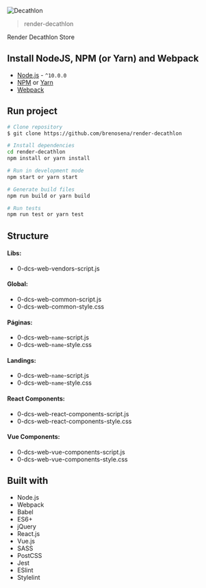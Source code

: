 <p>
  <img src="https://raw.githubusercontent.com/brenosena/render-decathlon/master/src/images/logo-decathlon-store.png" alt="Decathlon" title="Decathlon">
</p>

> render-decathlon

Render Decathlon Store

## Install NodeJS, NPM (or Yarn) and Webpack

- [Node.js](https://nodejs.org/) - `^10.0.0`
- [NPM](https://www.npmjs.com/) or [Yarn](https://yarnpkg.com/)
- [Webpack](https://webpack.js.org/)

## Run project

```sh
# Clone repository
$ git clone https://github.com/brenosena/render-decathlon

# Install dependencies
cd render-decathlon
npm install or yarn install

# Run in development mode
npm start or yarn start

# Generate build files
npm run build or yarn build

# Run tests
npm run test or yarn test
```

## Structure

#### Libs:

- 0-dcs-web-vendors-script.js

#### Global:

- 0-dcs-web-common-script.js
- 0-dcs-web-common-style.css

#### Páginas:

- 0-dcs-web-`name`-script.js
- 0-dcs-web-`name`-style.css

#### Landings:

- 0-dcs-web-`name`-script.js
- 0-dcs-web-`name`-style.css

#### React Components:

- 0-dcs-web-react-components-script.js
- 0-dcs-web-react-components-style.css

#### Vue Components:

- 0-dcs-web-vue-components-script.js
- 0-dcs-web-vue-components-style.css

## Built with

- Node.js
- Webpack
- Babel
- ES6+
- jQuery
- React.js
- Vue.js
- SASS
- PostCSS
- Jest
- ESlint
- Stylelint
